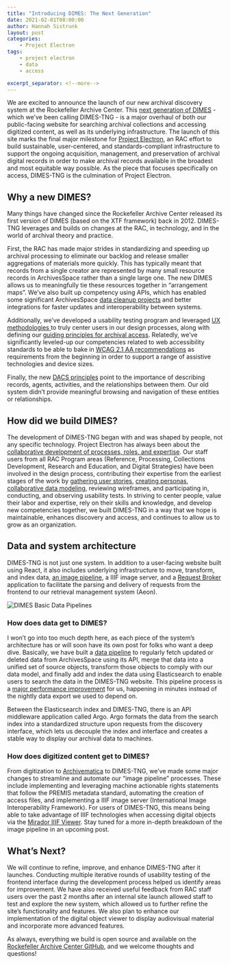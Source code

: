 ```yaml
---
title: "Introducing DIMES: The Next Generation"
date: 2021-02-01T08:00:00
author: Hannah Sistrunk
layout: post
categories:
    - Project Electron
tags:
    - project electron
    - data
    - access

excerpt_separator: <!--more-->
---
```


We are excited to announce the launch of our new archival discovery system at the Rockefeller Archive Center. This [next generation of DIMES](http://dimes.rockarch.org) - which we’ve been calling DIMES-TNG - is a major overhaul of both our public-facing website for searching archival collections and accessing digitized content, as well as its underlying infrastructure. The launch of this site marks the final major milestone for [Project Electron](https://projectelectron.rockarch.org/), an RAC effort to build sustainable, user-centered, and standards-compliant infrastructure to support the ongoing acquisition, management, and preservation of archival digital records in order to make archival records available in the broadest and most equitable way possible. As the piece that focuses specifically on access, DIMES-TNG is the culmination of Project Electron.

<!--more-->

## Why a new DIMES?

Many things have changed since the Rockefeller Archive Center released its first version of DIMES (based on the XTF framework) back in 2012. DIMES-TNG leverages and builds on changes at the RAC, in technology, and in the world of archival theory and practice.

First, the RAC has made major strides in standardizing and speeding up archival processing to eliminate our backlog and release smaller aggregations of materials more quickly. This has typically meant that records from a single creator are represented by many small resource records in ArchivesSpace rather than a single large one. The new DIMES allows us to meaningfully tie these resources together in “arrangement maps”. We’ve also built up competency using APIs, which has enabled some significant ArchivesSpace [data cleanup projects](/categories#Data+Cleanup) and better integrations for faster updates and interoperability between systems.

Additionally, we’ve developed a usability testing program and leveraged [UX methodologies ](/ux-design-for-archival-discovery) to truly center users in our design processes, along with defining our [guiding principles for archival access](https://projectelectron.rockarch.org/archival-access-values/). Relatedly, we’ve significantly leveled-up our competencies related to web accessibility standards to be able to bake in [WCAG 2.1 AA recommendations](https://www.w3.org/TR/WCAG21/) as requirements from the beginning in order to support a range of assistive technologies and device sizes.

Finally, the new [DACS principles](https://saa-ts-dacs.github.io/dacs/04_statement_of_principles.html) point to the importance of describing records, agents, activities, and the relationships between them. Our old system didn’t provide meaningful browsing and navigation of these entities or relationships.


## How did we build DIMES?
The development of DIMES-TNG  began with and was shaped by people, not any specific technology.
Project Electron has always been about the [collaborative development of processes, roles, and expertise](/developing-change-how-a-tech-project-enabled-organizational-transition). Our staff users from all RAC Program areas (Reference, Processing, Collections Development, Research and Education, and Digital Strategies) have been involved in the design process, contributing their expertise from the earliest stages of the work by [gathering user stories](/project-electron-january-update), [creating personas](/project-electron-revisiting-personas-user-stories), [collaborative data modeling](/modeling-for-project-electron),  reviewing wireframes, and participating in, conducting, and observing usability tests. In striving to center people, value their labor and expertise, rely on their skills and knowledge, and develop new competencies together, we built DIMES-TNG in a way that we hope is maintainable, enhances discovery and access, and continues to allow us to grow as an organization.

## Data and system architecture
DIMES-TNG is not just one system. In addition to a user-facing website built using React, it also includes underlying infrastructure to move, transform, and index data, [an image pipeline](https://github.com/RockefellerArchiveCenter/iiif-pipeline), a IIIF image server, and a [Request Broker](https://github.com/RockefellerArchiveCenter/request_broker) application to facilitate the parsing and delivery of requests from the frontend to our retrieval management system (Aeon).

![DIMES Basic Data Pipelines]({{site.baseurl}}/assets/img/2021/02/dimes-basic-pipelines.png)

### How does data get to DIMES?
I won’t go into too much depth here, as each piece of the system’s architecture has or will soon have its own post for folks who want a deep dive. Basically, we have built a [data pipeline](/making-connections) to regularly fetch updated or deleted data from ArchivesSpace using its API, merge that data into a unified set of source objects, transform those objects to comply with our data model, and finally add and index the data using Elasticsearch to enable users to search the data in the DIMES-TNG website. This pipeline process is a [major performance improvement](/getting-things-moving) for us, happening in minutes instead of the nightly data export we used to depend on.

Between the Elasticsearch index and DIMES-TNG, there is an API middleware application called Argo. Argo formats the data from the search index into a standardized structure upon requests from the discovery interface, which lets us decouple the index and interface and creates a stable way to display our archival data to machines. 


### How does digitized content get to DIMES?
From digitization to [Archivematica](/automating-archivematica-ingests) to DIMES-TNG, we’ve made some major changes to streamline and automate our “image pipeline” processes. These include implementing and leveraging machine actionable rights statements that follow the PREMIS metadata standard, automating the creation of access files, and implementing a IIIF image server (International Image Interoperability Framework). For users of DIMES-TNG, this means being able to take advantage of IIIF technologies when accessing digital objects via the [Mirador IIIF Viewer](https://projectmirador.org/). Stay tuned for a more in-depth breakdown of the image pipeline in an upcoming post.

## What’s Next?
We will continue to refine, improve, and enhance DIMES-TNG after it launches. Conducting multiple iterative rounds of usability testing of the frontend interface during the development process helped us identify areas for improvement. We have also received useful feedback from RAC staff users over the past 2 months after an internal site launch allowed staff to test and explore the new system, which allowed us to further refine the site’s functionality and features. We also plan to enhance our implementation of the digital object viewer to display audiovisual material and incorporate more advanced features.

As always, everything we build is open source and available on the [Rockefeller Archive Center GitHub](https://github.com/RockefellerArchiveCenter), and we welcome thoughts and questions!
